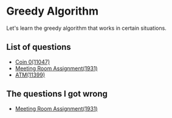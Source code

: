 Greedy Algorithm
=====================
Let's learn the greedy algorithm that works in certain situations.

List of questions
--------------------------

- [Coin 0(11047)](https://github.com/yoru4890/coding_test/blob/main/baekjoon/greedy_algorithm/11047.md)
- [Meeting Room Assignment(1931)](https://github.com/yoru4890/coding_test/blob/main/baekjoon/greedy_algorithm/1931.md)
- [ATM(11399)](https://github.com/yoru4890/coding_test/blob/main/baekjoon/greedy_algorithm/11399.md)

The questions I got wrong
----------------

- [Meeting Room Assignment(1931)](https://github.com/yoru4890/coding_test/blob/main/baekjoon/greedy_algorithm/1931.md)
